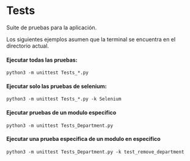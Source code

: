 # Tests

Suite de pruebas para la aplicación.

Los siguientes ejemplos asumen que la terminal se encuentra en el directorio actual.

#### Ejecutar todas las pruebas:
`python3 -m unittest Tests_*.py` 

#### Ejecutar solo las pruebas de selenium:

`python3 -m unittest Tests_*.py -k Selenium`

#### Ejecutar pruebas de un modulo especifico

`python3 -m unittest Tests_Department.py`

#### Ejecutar una prueba especifica de un modulo en especifico

`python3 -m unittest Tests_Department.py -k test_remove_department`